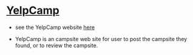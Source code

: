 # [YelpCamp](https://yelpcamp-website.herokuapp.com "see the website")

* see the YelpCamp website [here](https://yelpcamp-website.herokuapp.com "see the website")

* YelpCamp is an campsite web site for user to post the campsite they found, or to review the campsite.
